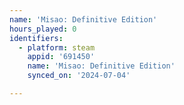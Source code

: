 ```yaml
---
name: 'Misao: Definitive Edition'
hours_played: 0
identifiers:
  - platform: steam
    appid: '691450'
    name: 'Misao: Definitive Edition'
    synced_on: '2024-07-04'

---
```

